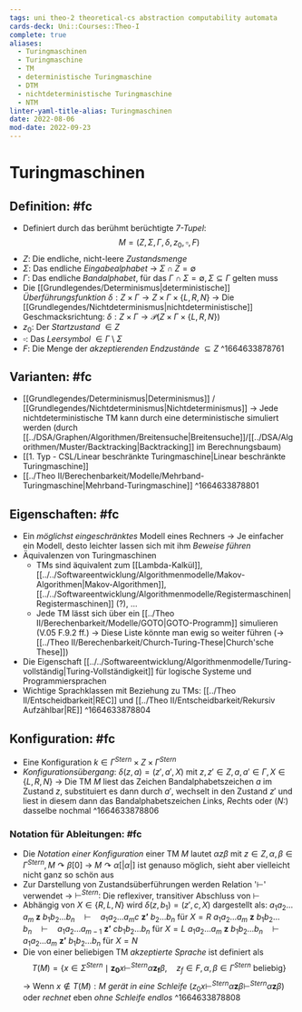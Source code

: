 ```yaml
---
tags: uni theo-2 theoretical-cs abstraction computability automata
cards-deck: Uni::Courses::Theo-I
complete: true
aliases:
  - Turingmaschinen
  - Turingmaschine
  - TM
  - deterministische Turingmaschine
  - DTM
  - nichtdeterministische Turingmaschine
  - NTM
linter-yaml-title-alias: Turingmaschinen
date: 2022-08-06
mod-date: 2022-09-23
---
```


# Turingmaschinen

## Definition: #fc
- Definiert durch das berühmt berüchtigte *7-Tupel*:
$$M = (Z,\Sigma,\Gamma,\delta,z_0,\square,F)$$
- $Z:$ Die endliche, nicht-leere *Zustandsmenge*
- $\Sigma:$ Das endliche *Eingabealphabet*
	-> $\Sigma\cap Z=\emptyset$
- $\Gamma:$ Das endliche *Bandalphabet*, für das $\Gamma\cap\Sigma=\emptyset,\Sigma\subseteq\Gamma$ gelten muss
- Die [[Grundlegendes/Determinismus|deterministische]] *Überführungsfunktion* $\delta:Z\times\Gamma\rightarrow Z\times\Gamma\times\{L,R,N\}$
	-> Die [[Grundlegendes/Nichtdeterminismus|nichtdeterministische]] Geschmacksrichtung: $\delta:Z\times\Gamma\rightarrow\mathcal{P}(Z\times\Gamma\times\{L,R,N\})$
- $z_0:$ Der *Startzustand* $\in Z$
- $\square:$ Das *Leersymbol* $\in\Gamma\setminus\Sigma$
- $F:$ Die Menge der *akzeptierenden Endzustände* $\subseteq Z$
^1664633878761

## Varianten: #fc
- [[Grundlegendes/Determinismus|Determinismus]] / [[Grundlegendes/Nichtdeterminismus|Nichtdeterminismus]]
	-> Jede nichtdeterministische TM kann durch eine deterministische simuliert werden (durch [[../DSA/Graphen/Algorithmen/Breitensuche|Breitensuche]]/[[../DSA/Algorithmen/Muster/Backtracking|Backtracking]] im Berechnungsbaum)
- [[1. Typ - CSL/Linear beschränkte Turingmaschine|Linear beschränkte Turingmaschine]]
- [[../Theo II/Berechenbarkeit/Modelle/Mehrband-Turingmaschine|Mehrband-Turingmaschine]]
^1664633878801

## Eigenschaften: #fc
- Ein *möglichst eingeschränktes* Modell eines Rechners
	-> Je einfacher ein Modell, desto leichter lassen sich mit ihm *Beweise führen*
- Äquivalenzen von Turingmaschinen
	- TMs sind äquivalent zum [[Lambda-Kalkül]], [[../../Softwareentwicklung/Algorithmenmodelle/Makov-Algorithmen|Makov-Algorithmen]], [[../../Softwareentwicklung/Algorithmenmodelle/Registermaschinen|Registermaschinen]] (?), …
	- Jede TM lässt sich über ein [[../Theo II/Berechenbarkeit/Modelle/GOTO|GOTO-Programm]] simulieren (V.05 F.9.2 ff.)
	-> Diese Liste könnte man ewig so weiter führen (-> [[../Theo II/Berechenbarkeit/Church-Turing-These|Church'sche These]])
- Die Eigenschaft [[../../Softwareentwicklung/Algorithmenmodelle/Turing-vollständig|Turing-Vollständigkeit]] für logische Systeme und Programmiersprachen
- Wichtige Sprachklassen mit Beziehung zu TMs: [[../Theo II/Entscheidbarkeit|REC]] und [[../Theo II/Entscheidbarkeit/Rekursiv Aufzählbar|RE]]
^1664633878804

## Konfiguration: #fc
- Eine Konfiguration $k\in\Gamma^{Stern}\times Z\times\Gamma^{Stern}$
- *Konfigurationsübergang*: $\delta(z,a)=(z',a',X)$ mit $z,z'\in Z,a,a'\in\Gamma,X\in\{L,R,N\}$
	-> Die TM $M$ liest das Zeichen Bandalphabetszeichen $a$ im Zustand $z,$ substituiert es dann durch $a',$ wechselt in den Zustand $z'$ und liest in diesem dann das Bandalphabetszeichen *L*inks, *R*echts oder (*N:*) dasselbe nochmal
^1664633878806

### Notation für Ableitungen: #fc
- Die *Notation einer Konfiguration* einer TM $M$ lautet $\alpha z\beta$ mit $z\in Z,\alpha,\beta\in\Gamma^{Stern},M\curvearrowright\beta[0]$
	-> $M\curvearrowright\alpha[|\alpha|]$ ist genauso möglich, sieht aber vielleicht nicht ganz so schön aus
- Zur Darstellung von Zustandsüberführungen werden Relation '$\vdash$' verwendet
	-> $\vdash^{Stern}:$ Die reflexiver, transitiver Abschluss von $\vdash$
- Abhängig von $X\in\{R,L,N\}$ wird $\delta(z,b_1)=(z',c,X)$ dargestellt als:
	$a_1a_2\dots a_m~\textbf{z}~b_1b_2\dots b_n\quad\vdash\quad a_1a_2\dots a_mc~\textbf{z'}~b_2\dots b_n$ für $X=R$
	$a_1a_2\dots a_m~\textbf{z}~b_1b_2\dots b_n\quad\vdash\quad a_1a_2\dots a_{m-1}~\textbf{z'}~cb_1b_2\dots b_n$ für $X=L$
	$a_1a_2\dots a_m~\textbf{z}~b_1b_2\dots b_n\quad\vdash\quad a_1a_2\dots a_m~\textbf{z'}~b_1b_2\dots b_n$ für $X=N$
- Die von einer beliebigen TM *akzeptierte Sprache* ist definiert als
$$T(M)=\{x\in\Sigma^{Stern}\mid\textbf{z}_\textbf{0}x\vdash^{Stern}\alpha \textbf{z}_\textbf{f}\beta,\quad z_f\in F,\alpha,\beta\in\Gamma^{Stern}\text{ beliebig}\}$$
	-> Wenn $x\notin T(M):M$ *gerät in eine Schleife* ($z_0x\vdash^{Stern}\alpha\textbf{z}\beta\vdash^{Stern}\alpha\textbf{z}\beta$) oder *rechnet* eben *ohne Schleife endlos*
^1664633878808
